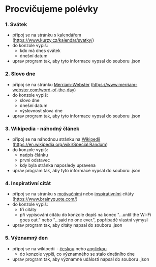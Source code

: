 # Procvičujeme polévky

### 1. Svátek
- připoj se na stránku s [kalendářem](https://www.kurzy.cz/kalendar/svatky/) (https://www.kurzy.cz/kalendar/svatky/)
- do konzole vypiš:
  - kdo má dnes svátek
  - dnešní datum
- uprav program tak, aby tyto informace vypsal do souboru .json

### 2. Slovo dne
- připoj se na stránku [Merriam-Webster](https://www.merriam-webster.com/word-of-the-day) (https://www.merriam-webster.com/word-of-the-day)
- do konzole vypiš:
  - slovo dne
  - dnešní datum
  - výslovnost slova dne
- uprav program tak, aby tyto informace vypsal do souboru .json

### 3. Wikipedia - náhodný článek
- připoj se na náhodnou stránku na [Wikipedii](https://en.wikipedia.org/wiki/Special:Random) (https://en.wikipedia.org/wiki/Special:Random)
- do konzole vypiš:
  - nadpis článku
  - první odstavec
  - kdy byla stránka naposledy upravena
- uprav program tak, aby tyto informace vypsal do souboru .json

### 4. Inspirativní citát
- připoj se na stránku s [motivačními](https://www.brainyquote.com/topics/motivational-quotes) nebo [inspirativními](https://www.brainyquote.com/topics/inspirational-quotes) citáty (https://www.brainyquote.com/)
- do konzole vypiš:
  - tři citáty
  - při vypisování citátu do konzole dopiš na konec "...until the Wi-Fi goes out." nebo "...said no one ever.", popřípadě vlastní výmysl
- uprav program tak, aby citáty napsal do souboru .json

### 5. Významný den
- připoj se na wikipedii - [českou](https://cs.wikipedia.org/wiki/Hlavn%C3%AD_strana) nebo [anglickou](https://en.wikipedia.org/wiki/Main_Page)
  - do konzole vypiš, co významného se stalo dnešního dne
- uprav program tak, aby významné události napsal do souboru .json
